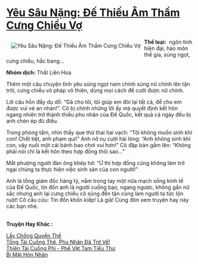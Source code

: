 <a href="https://utruyen.com/yeu-sau-nang-de-thieu-am-tham-cung-chieu-vo/18478/" title="Yêu Sâu Nặng: Đế Thiếu Âm Thầm Cưng Chiều Vợ"><h1>Yêu Sâu Nặng: Đế Thiếu Âm Thầm Cưng Chiều Vợ</h1></a><div style="display:table"><img align="right" style="float: left; padding: 10px;" src="https://utruyen.com/images/story/200x260/yeu-sau-nang-de-thieu-am-tham-cung-chieu-vo.jpg" alt="Yêu Sâu Nặng: Đế Thiếu Âm Thầm Cưng Chiều Vợ"><b>Thể loại:</b>  ngôn tình hiện đại, hào môn thế gia, sủng ngọt, cưng chiều, hắc bang…<p></p><b>Nhóm dịch:</b> Thất Liên Hoa<p></p>Thêm một câu chuyện tình yêu sủng ngọt nam chính sủng nữ chính lên tận trời, cưng chiều vô pháp vô thiên, dùng mọi cách để cưới được nữ chính.<p></p>Lời câu hồn đầy dụ dỗ: “Gả cho tôi, tôi giúp em đòi lại tất cả, để cho em được vui vẻ an nhàn!”. Cô bị chính những lời ấy mà quyết định kết hôn ngang nhiên trở thành thiếu phu nhân của Đế Quốc, kết quả cả ngày đều bị anh chèn ép đủ điều.<p></p>Trong phòng tắm, nhìn thấy que thử thai hai vạch: “Tôi không muốn sinh khỉ con! Chết tiệt, anh phạm qui!” Anh nở nụ cười hài lòng: “Anh không sinh khỉ con, vậy nuôi một cái bánh bao chơi vui hơn!” Cô đập bàn gầm lên: “Không phải nói chỉ là kết hôn theo hợp đồng thôi sao...”<p></p>Mắt phượng người đàn ông khép hờ: “Ừ thì hợp đồng cũng không làm trở ngại chúng ta thực hiện việc sinh sản của con người!”<p></p>Anh là tổng giám đốc hàng tỷ, nắm trong tay một nữa mạch sống kinh tế của Đế Quốc, tin đồn anh là người cuồng bạo, ngang ngược, không gần nữ sắc nhưng anh lại cưng chiều cô sủng đến tận cùng làm người ta tức lộn ruột! Cô cầu cứu: Tin đồn khốn kiếp! Là giả! Cùng đón xem truyện hay này các bạn nhé.</div><p><br><b>Truyện Hay Khác :</b></p><a href="https://utruyen.com/lay-chong-quyen-the/18993/" alt="Lấy Chồng Quyền Thế">Lấy Chồng Quyền Thế</a><br/><a href="https://truyenngontinhay.wordpress.com/2019/10/03/tong-tai-cuong-the-phu-nhan-da-tro-ve/" alt="Tổng Tài Cuồng Thê, Phu Nhân Đã Trở Về!">Tổng Tài Cuồng Thê, Phu Nhân Đã Trở Về!</a><br/><a href="https://truyenngontinhay.wordpress.com/2019/10/03/thien-tai-cuong-phi-phe-vat-tam-tieu-thu/" alt="Thiên Tài Cuồng Phi - Phế Vật Tam Tiểu Thư">Thiên Tài Cuồng Phi - Phế Vật Tam Tiểu Thư</a><br/><a href="https://github.com/quanluxury/truyenhot/tree/master/truyenhay/18704/" alt="Bí Mật Hôn Nhân">Bí Mật Hôn Nhân</a><br/>